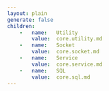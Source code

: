 ```yaml
---
layout: plain
generate: false
children:
    -   name:   Utility
        value:  core.utility.md
    -   name:   Socket
        value:  core.socket.md
    -   name:   Service
        value:  core.service.md
    -   name:   SQL
        value:  core.sql.md
---
```

